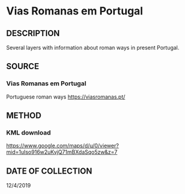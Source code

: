 # Vias Romanas em Portugal

## DESCRIPTION
Several layers with information about roman ways in present Portugal.

## SOURCE 
### Vias Romanas em Portugal
Portuguese roman ways
https://viasromanas.pt/


## METHOD
### KML download
https://www.google.com/maps/d/u/0/viewer?mid=1uIso916w2uKvjQ71mBXdaSqo5zw&z=7

## DATE OF COLLECTION
12/4/2019
